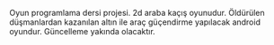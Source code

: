 Oyun programlama dersi projesi. 2d araba kaçış oyunudur. Öldürülen düşmanlardan kazanılan altın ile araç güçendirme yapılacak android oyundur. Güncelleme yakında olacaktır.

